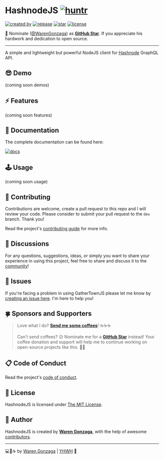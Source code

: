 # HashnodeJS [![huntr](https://cdn.huntr.dev/huntr_security_badge_mono.svg)](https://huntr.dev)

[![created by](https://img.shields.io/badge/created%20by-Waren%20Gonzaga-blue.svg?longCache=true&style=flat-square)](https://github.com/warengonzaga) [![release](https://img.shields.io/github/release/warengonzaga/hashnode.js.svg?style=flat-square)](https://github.com/warengonzaga/hashnode.js/releases) [![star](https://img.shields.io/github/stars/warengonzaga/hashnode.js.svg?style=flat-square)](https://github.com/warengonzaga/hashnode.js/stargazers) [![license](https://img.shields.io/github/license/warengonzaga/hashnode.js.svg?style=flat-square)](https://github.com/warengonzaga/hashnode.js/blob/main/license)

📢 Nominate ([@WarenGonzaga](https://warengonzaga.com)) as **[GitHub Star](https://stars.github.com/nominate)**. If you appreciate his hardwork and dedication to open source.

---

A simple and lightweight but powerful NodeJS client for [Hashnode](http://hashnode.com) GraphQL API.

## 😎 Demo

(coming soon demos)

## ⚡ Features

(coming soon features)

## 📖 Documentation

The complete documentation can be found here:

[![docs](https://img.shields.io/badge/Docs-docs.warengonzaga.com/hashnodejs-blue.svg?longCache=true&style=for-the-badge)](https://docs.warengonzaga.com/hashnodejs)

## 🕹️ Usage

(coming soon usage)

## 🎯 Contributing

Contributions are welcome, create a pull request to this repo and I will review your code. Please consider to submit your pull request to the `dev` branch. Thank you!

Read the project's [contributing guide](./CONTRIBUTING.md) for more info.

## 💬 Discussions

For any questions, suggestions, ideas, or simply you want to share your experience in using this project, feel free to share and discuss it to the [community](https://github.com/warengonzaga/hashnode.js/discussions)!

## 🐛 Issues

If you're facing a problem in using GatherTownJS please let me know by [creating an issue here](https://github.com/warengonzaga/hashnode.js/issues/new). I'm here to help you!

## 🍀 Sponsors and Supporters

> Love what I do? **[Send me some coffees](https://warengonzaga.com/donate)**! ☕☕☕
>
> Can't send coffees? 😥 Nominate me for a **[GitHub Star](https://stars.github.com/nominate)** instead!
> Your coffee donation and support will help me to continue working on open-source projects like this. 🙏😇

## 📋 Code of Conduct

Read the project's [code of conduct](./CODE_OF_CONDUCT.md).

## 📃 License

HashnodeJS is licensed under [The MIT License](https://opensource.org/licenses/MIT).

## 📝 Author

HashnodeJS is created by **[Waren Gonzaga](https://github.com/warengonzaga)**, with the help of awesome [contributors](https://github.com/warengonzaga/hashnode.js/graphs/contributors).

---

💻💖☕ by [Waren Gonzaga](https://warengonzaga.com) | [YHWH](https://youtu.be/9vh6Dz9oh8I?t=85) 🙏
